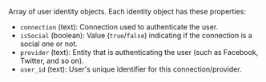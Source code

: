 Array of user identity objects. Each identity object has these properties:
- `connection` (text): Connection used to authenticate the user.
- `isSocial` (boolean): Value (`true`/`false`) indicating if the connection is a social one or not.
- `provider` (text): Entity that is authenticating the user (such as Facebook, Twitter, and so on).
- `user_id` (text): User's unique identifier for this connection/provider.
